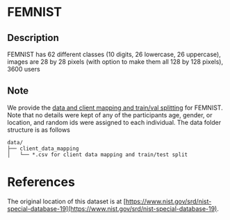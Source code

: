 # FEMNIST

## Description

 FEMNIST has 62 different classes (10 digits, 26 lowercase, 26 uppercase), images are 28 by 28 pixels (with option to make them all 128 by 128 pixels), 3600 users

## Note

We provide the [data and client mapping and train/val splitting](https://fedscale.eecs.umich.edu/dataset/femnist.tar.gz) for FEMNIST. Note that no details were kept of any of the participants age, gender, or location, and random ids were assigned to each individual. The data folder structure is as follows
```
data/
├── client_data_mapping
│   └── *.csv for client data mapping and train/test split
```
# References
The original location of this dataset is at
[https://www.nist.gov/srd/nist-special-database-19](https://www.nist.gov/srd/nist-special-database-19).
